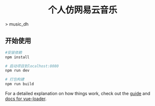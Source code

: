 <h1 align="center">个人仿网易云音乐</h1>
> music_dh

## 开始使用

``` bash
#安装依赖
npm install

# 启动项目到localhost:8080
npm run dev

# 打包构建
npm run build

```

For a detailed explanation on how things work, check out the [guide](http://vuejs-templates.github.io/webpack/) and [docs for vue-loader](http://vuejs.github.io/vue-loader).

